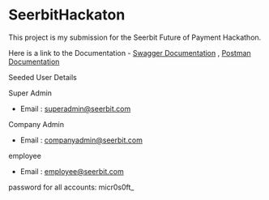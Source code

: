 # SeerbitHackaton

This project is my submission for the Seerbit Future of Payment Hackathon.

Here is a link to the Documentation - <a href="https://seerbithackaton.onrender.com/swagger/index.html" target="_blank">Swagger Documentation</a> , <a href="https://documenter.getpostman.com/view/11348977/2s8YmSsLe8" target=_blank>Postman Documentation</a>

Seeded User Details

Super Admin
- Email : superadmin@seerbit.com

Company Admin
- Email : companyadmin@seerbit.com

employee
- Email : employee@seerbit.com

password for all accounts: micr0s0ft_
